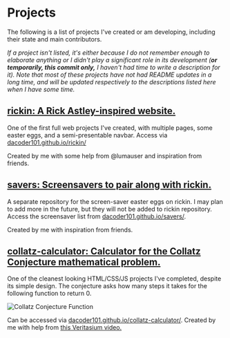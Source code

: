# Projects

The following is a list of projects I've created or am developing, including their state and main contributors.

*If a project isn't listed, it's either because I do not remember enough to elaborate anything or I didn't play a significant role in its development (**or temporarily, this commit only,** I haven't had time to write a description for it). Note that most of these projects have not had README updates in a long time, and will be updated respectively to the descriptions listed here when I have some time.*

## [rickin: A Rick Astley-inspired website.](https://github.com/dacoder101/rickin)

One of the first full web projects I've created, with multiple pages, some easter eggs, and a semi-presentable navbar.
Access via [dacoder101.github.io/rickin/](https://dacoder101.github.io/rickin/)

Created by me with some help from @lumauser and inspiration from friends.

## [savers: Screensavers to pair along with rickin.](https://github.com/dacoder101/savers)

A separate repository for the screen-saver easter eggs on rickin. I may plan to add more in the future, but they will not be added to rickin repository. Access the screensaver list from [dacoder101.github.io/savers/](https://dacoder101.github.io/savers/).

Created by me with inspiration from friends.

## [collatz-calculator: Calculator for the Collatz Conjecture mathematical problem.](https://github.com/dacoder101/collatz-calculator)

One of the cleanest looking HTML/CSS/JS projects I've completed, despite its simple design. The conjecture asks how many steps it takes for the following function to return 0.

![Collatz Conjecture Function](https://github.com/dacoder101/dacoder101/assets/107454678/3c9a3e14-066c-4447-b0a8-75841e72185e)

Can be accessed via [dacoder101.github.io/collatz-calculator/](https://dacoder101.github.io/collatz-calculator/). Created by me with help from [this Veritasium video.](https://www.youtube.com/watch?v=094y1Z2wpJg)
